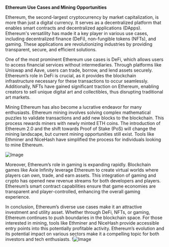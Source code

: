 **Ethereum Use Cases and Mining Opportunities**

Ethereum, the second-largest cryptocurrency by market capitalization, is more than just a digital currency. It serves as a decentralized platform that enables smart contracts and decentralized applications (DApps). Ethereum's versatility has made it a key player in various use cases, including decentralized finance (DeFi), non-fungible tokens (NFTs), and gaming. These applications are revolutionizing industries by providing transparent, secure, and efficient solutions.

One of the most prominent Ethereum use cases is DeFi, which allows users to access financial services without intermediaries. Through platforms like Uniswap and Aave, users can trade, borrow, and lend assets securely. Ethereum’s role in DeFi is crucial, as it provides the blockchain infrastructure necessary for these transactions to occur seamlessly. Additionally, NFTs have gained significant traction on Ethereum, enabling creators to sell unique digital art and collectibles, thus disrupting traditional art markets.

Mining Ethereum has also become a lucrative endeavor for many enthusiasts. Ethereum mining involves solving complex mathematical puzzles to validate transactions and add new blocks to the blockchain. This process rewards miners with newly minted ETH coins. The introduction of Ethereum 2.0 and the shift towards Proof of Stake (PoS) will change the mining landscape, but current mining opportunities still exist. Tools like Ethminer and NiceHash have simplified the process for individuals looking to mine Ethereum. 

![Image](https://github.com/user-attachments/assets/590b50a7-4459-4e76-8a31-559aed223621)

Moreover, Ethereum’s role in gaming is expanding rapidly. Blockchain games like Axie Infinity leverage Ethereum to create virtual worlds where players can own, trade, and earn assets. This integration of gaming and crypto has opened new revenue streams for both developers and players. Ethereum’s smart contract capabilities ensure that game economies are transparent and player-controlled, enhancing the overall gaming experience.

In conclusion, Ethereum’s diverse use cases make it an attractive investment and utility asset. Whether through DeFi, NFTs, or gaming, Ethereum continues to push boundaries in the blockchain space. For those interested in mining, tools like Ethminer and NiceHash provide accessible entry points into this potentially profitable activity. Ethereum’s evolution and its potential impact on various sectors make it a compelling topic for both investors and tech enthusiasts. !![Image](https://github.com/user-attachments/assets/590b50a7-4459-4e76-8a31-559aed223621)